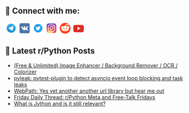 ## 🔎 Connect with me:
[<img src="https://github.com/bullbesh/bullbesh/blob/main/images/Telegram.png" width="32" height="32" />](https://t.me/bullbesh)
[<img src="https://github.com/bullbesh/bullbesh/blob/main/images/VK.png" width="32" height="32" />](https://vk.com/bullbesh)
[<img src="https://github.com/bullbesh/bullbesh/blob/main/images/Twitter.png" width="32" height="32" />](https://twitter.com/bullbesh1)
[<img src="https://github.com/bullbesh/bullbesh/blob/main/images/Instagram.png" width="32" height="32" />](https://www.instagram.com/bullbesh)
[<img src="https://github.com/bullbesh/bullbesh/blob/main/images/Reddit.png" width="32" height="32" />](https://www.reddit.com/user/bullbesh)
[<img src="https://github.com/bullbesh/bullbesh/blob/main/images/YouTube.png" width="32" height="32" />](https://www.youtube.com/channel/UCtfjRs6uzgq5mfm8S06WTcg)

## 📕 Latest r/Python Posts
<!-- BLOG-POST-LIST:START -->
- [&lpar;Free &amp; Unlimited&rpar; Image Enhancer / Background Remover / OCR / Colorizer](https://www.reddit.com/r/Python/comments/1lrc6zn/free_unlimited_image_enhancer_background_remover/)
- [pyleak: pytest-plugin to detect asyncio event loop blocking and task leaks](https://www.reddit.com/r/Python/comments/1lrc6je/pyleak_pytestplugin_to_detect_asyncio_event_loop/)
- [WebPath: Yes yet another another url library but hear me out](https://www.reddit.com/r/Python/comments/1lr8d7t/webpath_yes_yet_another_another_url_library_but/)
- [Friday Daily Thread: r/Python Meta and Free-Talk Fridays](https://www.reddit.com/r/Python/comments/1lr4qhi/friday_daily_thread_rpython_meta_and_freetalk/)
- [What is Jython and is it still relevant?](https://www.reddit.com/r/Python/comments/1lr4o0b/what_is_jython_and_is_it_still_relevant/)
<!-- BLOG-POST-LIST:END -->
